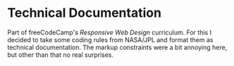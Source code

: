 # Technical Documentation

Part of freeCodeCamp's *Responsive Web Design* curriculum. For this I decided to take some coding rules from NASA/JPL and format them as technical documentation. The markup constraints were a bit annoying here, but other than that no real surprises. 